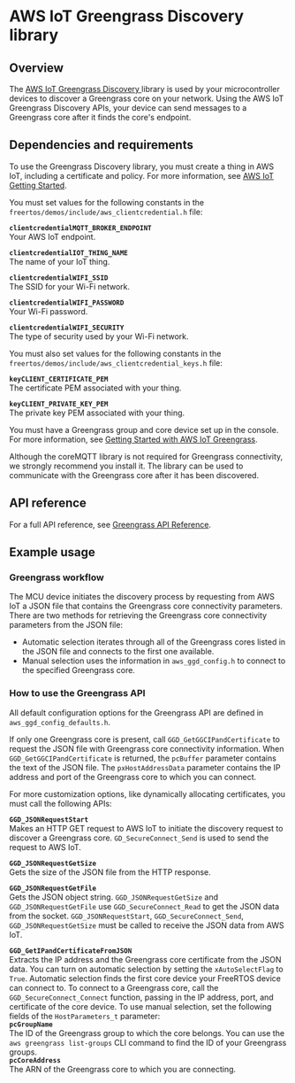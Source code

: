 # AWS IoT Greengrass Discovery library<a name="freertos-lib-gg-connectivity"></a>

## Overview<a name="freertos-gg-overview"></a>

The [AWS IoT Greengrass Discovery ](https://docs.aws.amazon.com/freertos/latest/lib-ref/html1/aws__greengrass__discovery_8h.html) library is used by your microcontroller devices to discover a Greengrass core on your network\. Using the AWS IoT Greengrass Discovery APIs, your device can send messages to a Greengrass core after it finds the core's endpoint\.

## Dependencies and requirements<a name="freertos-gg-dependencies"></a>

To use the Greengrass Discovery library, you must create a thing in AWS IoT, including a certificate and policy\. For more information, see [AWS IoT Getting Started](https://docs.aws.amazon.com/iot/latest/developerguide/iot-gs.html)\. 

You must set values for the following constants in the `freertos/demos/include/aws_clientcredential.h` file:

**`clientcredentialMQTT_BROKER_ENDPOINT`**  
Your AWS IoT endpoint\.

**`clientcredentialIOT_THING_NAME`**  
The name of your IoT thing\.

**`clientcredentialWIFI_SSID`**  
The SSID for your Wi\-Fi network\.

**`clientcredentialWIFI_PASSWORD`**  
Your Wi\-Fi password\.

**`clientcredentialWIFI_SECURITY`**  
The type of security used by your Wi\-Fi network\.

You must also set values for the following constants in the `freertos/demos/include/aws_clientcredential_keys.h` file:

**`keyCLIENT_CERTIFICATE_PEM`**  
The certificate PEM associated with your thing\.

**`keyCLIENT_PRIVATE_KEY_PEM`**  
The private key PEM associated with your thing\.

You must have a Greengrass group and core device set up in the console\. For more information, see [Getting Started with AWS IoT Greengrass](https://docs.aws.amazon.com/greengrass/latest/developerguide/)\.

Although the coreMQTT library is not required for Greengrass connectivity, we strongly recommend you install it\. The library can be used to communicate with the Greengrass core after it has been discovered\.

## API reference<a name="freertos-gg-api"></a>

For a full API reference, see [Greengrass API Reference](https://docs.aws.amazon.com/freertos/latest/lib-ref/html1/aws__greengrass__discovery_8h.html)\.

## Example usage<a name="freertos-gg-example"></a>

### Greengrass workflow<a name="freertos-lib-gg-workflow"></a>

The MCU device initiates the discovery process by requesting from AWS IoT a JSON file that contains the Greengrass core connectivity parameters\. There are two methods for retrieving the Greengrass core connectivity parameters from the JSON file:
+ Automatic selection iterates through all of the Greengrass cores listed in the JSON file and connects to the first one available\. 
+ Manual selection uses the information in `aws_ggd_config.h` to connect to the specified Greengrass core\.

### How to use the Greengrass API<a name="freertos-lib-gg-api"></a>

All default configuration options for the Greengrass API are defined in `aws_ggd_config_defaults.h`\.

If only one Greengrass core is present, call `GGD_GetGGCIPandCertificate` to request the JSON file with Greengrass core connectivity information\. When `GGD_GetGGCIPandCertificate` is returned, the `pcBuffer` parameter contains the text of the JSON file\. The `pxHostAddressData` parameter contains the IP address and port of the Greengrass core to which you can connect\.

For more customization options, like dynamically allocating certificates, you must call the following APIs:

**`GGD_JSONRequestStart`**  
Makes an HTTP GET request to AWS IoT to initiate the discovery request to discover a Greengrass core\. `GD_SecureConnect_Send` is used to send the request to AWS IoT\.

**`GGD_JSONRequestGetSize`**  
Gets the size of the JSON file from the HTTP response\.

**`GGD_JSONRequestGetFile`**  
Gets the JSON object string\. `GGD_JSONRequestGetSize` and `GGD_JSONRequestGetFile` use `GGD_SecureConnect_Read` to get the JSON data from the socket\. `GGD_JSONRequestStart`, `GGD_SecureConnect_Send`, `GGD_JSONRequestGetSize` must be called to receive the JSON data from AWS IoT\.

**`GGD_GetIPandCertificateFromJSON`**  
Extracts the IP address and the Greengrass core certificate from the JSON data\. You can turn on automatic selection by setting the `xAutoSelectFlag` to `True`\. Automatic selection finds the first core device your FreeRTOS device can connect to\. To connect to a Greengrass core, call the `GGD_SecureConnect_Connect` function, passing in the IP address, port, and certificate of the core device\. To use manual selection, set the following fields of the `HostParameters_t` parameter:    
**`pcGroupName`**  
The ID of the Greengrass group to which the core belongs\. You can use the `aws greengrass list-groups` CLI command to find the ID of your Greengrass groups\.  
**`pcCoreAddress`**  
The ARN of the Greengrass core to which you are connecting\.